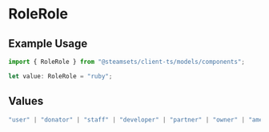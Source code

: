 # RoleRole

## Example Usage

```typescript
import { RoleRole } from "@steamsets/client-ts/models/components";

let value: RoleRole = "ruby";
```

## Values

```typescript
"user" | "donator" | "staff" | "developer" | "partner" | "owner" | "amethyst" | "amber" | "emerald" | "sapphire" | "ruby" | "diamond" | "contributor" | "early_supporter" | "beta" | "translator" | "top_100" | "badge_scout"
```